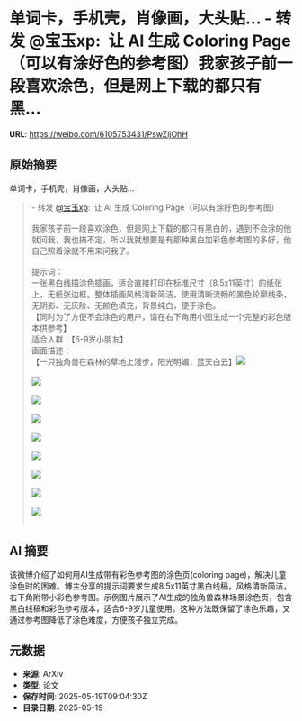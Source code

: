 # 单词卡，手机壳，肖像画，大头贴... - 转发 @宝玉xp:&ensp;让 AI 生成 Coloring Page（可以有涂好色的参考图）我家孩子前一段喜欢涂色，但是网上下载的都只有黑...

**URL**: https://weibo.com/6105753431/PswZljOhH

## 原始摘要

单词卡，手机壳，肖像画，大头贴...<br><blockquote> - 转发 <a href="https://weibo.com/1727858283" target="_blank">@宝玉xp</a>: 让 AI 生成 Coloring Page（可以有涂好色的参考图）<br><br>我家孩子前一段喜欢涂色，但是网上下载的都只有黑白的，遇到不会涂的他就问我，我也搞不定，所以我就想要是有那种黑白加彩色参考图的多好，他自己照着涂就不用来问我了。<br><br>提示词：<br>一张黑白线描涂色插画，适合直接打印在标准尺寸（8.5x11英寸）的纸张上，无纸张边框。整体插画风格清新简洁，使用清晰流畅的黑色轮廓线条，无阴影、无灰阶、无颜色填充，背景纯白，便于涂色。<br>【同时为了方便不会涂色的用户，请在右下角用小图生成一个完整的彩色版本供参考】<br>适合人群：【6-9岁小朋友】<br>画面描述：<br>【一只独角兽在森林的草地上漫步，阳光明媚，蓝天白云】<img style="" src="https://tvax3.sinaimg.cn/large/66fd066bgy1i15ditgzlkj20sg16o7wh.jpg" referrerpolicy="no-referrer"><br><br><img style="" src="https://tvax3.sinaimg.cn/large/66fd066bgy1i15ditfuhnj20sg16oe81.jpg" referrerpolicy="no-referrer"><br><br><img style="" src="https://tvax3.sinaimg.cn/large/66fd066bgy1i15ditg0u8j20sg16o7wh.jpg" referrerpolicy="no-referrer"><br><br><img style="" src="https://tvax2.sinaimg.cn/large/66fd066bgy1i15dita17ij20sg16o7wh.jpg" referrerpolicy="no-referrer"><br><br><img style="" src="https://tvax4.sinaimg.cn/large/66fd066bgy1i15diti82tj20sg16oe81.jpg" referrerpolicy="no-referrer"><br><br><img style="" src="https://tvax2.sinaimg.cn/large/66fd066bgy1i15ditjbtfj20sg16ohdt.jpg" referrerpolicy="no-referrer"><br><br><img style="" src="https://tvax1.sinaimg.cn/large/66fd066bgy1i15ditwizej20sg16onpd.jpg" referrerpolicy="no-referrer"><br><br><img style="" src="https://tvax3.sinaimg.cn/large/66fd066bgy1i15dnqv1k1j20sg16o1kc.jpg" referrerpolicy="no-referrer"><br><br><img style="" src="https://tvax3.sinaimg.cn/large/66fd066bgy1i15ij2dqs6j20sg16otn7.jpg" referrerpolicy="no-referrer"><br><br></blockquote>

## AI 摘要

该微博介绍了如何用AI生成带有彩色参考图的涂色页(coloring page)，解决儿童涂色时的困难。博主分享的提示词要求生成8.5x11英寸黑白线稿，风格清新简洁，右下角附带小彩色参考图。示例图片展示了AI生成的独角兽森林场景涂色页，包含黑白线稿和彩色参考版本，适合6-9岁儿童使用。这种方法既保留了涂色乐趣，又通过参考图降低了涂色难度，方便孩子独立完成。

## 元数据

- **来源**: ArXiv
- **类型**: 论文
- **保存时间**: 2025-05-19T09:04:30Z
- **目录日期**: 2025-05-19
